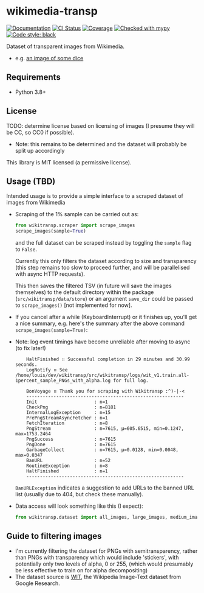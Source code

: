 # wikimedia-transp

[![Documentation](https://readthedocs.org/projects/wikitransp/badge/?version=latest)](https://wikitransp.readthedocs.io/en/latest/)
[![CI Status](https://github.com/lmmx/wikitransp/actions/workflows/master.yml/badge.svg)](https://github.com/lmmx/wikitransp/actions/workflows/master.yml)
[![Coverage](https://codecov.io/gh/lmmx/wikitransp/branch/master/graph/badge.svg)](https://codecov.io/github/lmmx/wikitransp)
[![Checked with mypy](http://www.mypy-lang.org/static/mypy_badge.svg)](http://mypy-lang.org)
[![Code style: black](https://img.shields.io/badge/code%20style-black-000000.svg)](https://github.com/psf/black)


Dataset of transparent images from Wikimedia.

- e.g. [an image of some dice](https://www.wikidata.org/wiki/Q178051#/media/File:PNG_transparency_demonstration_1.png)

## Requirements

- Python 3.8+

## License

TODO: determine license based on licensing of images (I presume they will be CC, so CC0 if
possible).

- Note: this remains to be determined and the dataset will probably be split up accordingly

This library is MIT licensed (a permissive license).

## Usage (TBD)

Intended usage is to provide a simple interface to a scraped dataset of images from Wikimedia

- Scraping of the 1% sample can be carried out as:

  ```py
  from wikitransp.scraper import scrape_images
  scrape_images(sample=True)
  ```

  and the full dataset can be scraped instead by toggling the `sample` flag to `False`.

  Currently this only filters the dataset according to size and transparency (this step remains
  too slow to proceed further, and will be parallelised with async HTTP requests).

  This then saves the filtered TSV (in future will save the images themselves) to the default
  directory within the package (`src/wikitransp/data/store`) or an argument `save_dir` could
  be passed to `scrape_images()` [not implemented for now].

- If you cancel after a while (KeyboardInterrupt) or it finishes up, you'll get a nice summary,
  e.g. here's the summary after the above command `scrape_images(sample=True)`:
- Note: log event timings have become unreliable after moving to async (to fix later!)

  ```
      HaltFinished ⠶ Successful completion in 29 minutes and 30.99 seconds.
      LogNotify ⠶ See /home/louis/dev/wikitransp/src/wikitransp/logs/wit_v1.train.all-1percent_sample_PNGs_with_alpha.log for full log.

      BonVoyage ⠶ Thank you for scraping with Wikitransp :^)-|-<
      ----------------------------------------------------------
      Init                     : n=1
      CheckPng                 : n=8181
      InternalLogException     : n=15
      PrePngStreamAsyncFetcher : n=1
      FetchIteration           : n=8
      PngStream                : n=7615, μ=605.6515, min=0.1247, max=1753.2464
      PngSuccess               : n=7615
      PngDone                  : n=7615
      GarbageCollect           : n=7615, μ=0.0128, min=0.0048, max=0.0347
      BanURL                   : n=52
      RoutineException         : n=8
      HaltFinished             : n=1
      ----------------------------------------------------------
  ```

  `BanURLException` indicates a suggestion to add URLs to the banned URL list (usually due to 404,
  but check these manually).

- Data access will look something like this (I expect):

  ```py
  from wikitransp.dataset import all_images, large_images, medium_images, small_images
  ```

## Guide to filtering images

- I'm currently filtering the dataset for PNGs with semitransparency, rather than PNGs with transparency
  which would include 'stickers', with potentially only two levels of alpha, 0 or 255,
  (which would presumably be less effective to train on for alpha decompositing)
- The dataset source is [WIT](https://github.com/google-research-datasets/wit/), the Wikipedia
  Image-Text dataset from Google Research.
